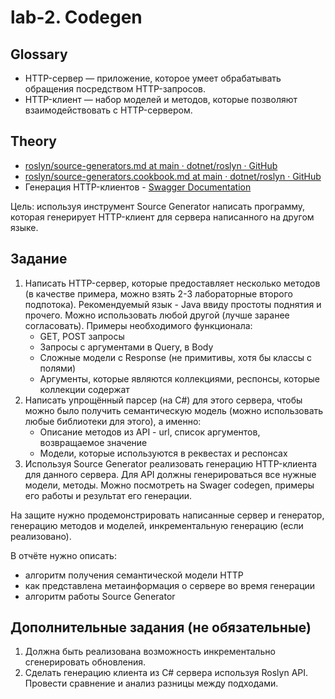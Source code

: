 # lab-2. Codegen

## Glossary

- HTTP-сервер — приложение, которое умеет обрабатывать обращения посредством HTTP-запросов.
- HTTP-клиент — набор моделей и методов, которые позволяют взаимодействовать с HTTP-сервером.

## Theory

- [roslyn/source-generators.md at main · dotnet/roslyn · GitHub](https://github.com/dotnet/roslyn/blob/main/docs/features/source-generators.md)
- [roslyn/source-generators.cookbook.md at main · dotnet/roslyn · GitHub](https://github.com/dotnet/roslyn/blob/main/docs/features/source-generators.cookbook.md#use-functionality-from-nuget-packages)
- Генерация HTTP-клиентов - [Swagger Documentation](https://swagger.io/docs/open-source-tools/swagger-codegen/)

Цель: используя инструмент Source Generator написать программу, которая генерирует HTTP-клиент для сервера написанного на другом языке.

## Задание

1. Написать HTTP-сервер, которые предоставляет несколько методов (в качестве примера, можно взять 2-3 лабораторные второго подпотока). Рекомендуемый язык - Java ввиду простоты поднятия и прочего. Можно использовать любой другой (лучше заранее согласовать). Примеры необходимого функционала:
    - GET, POST запросы
    - Запросы с аргументами в Query, в Body
    - Сложные модели с Response (не примитивы, хотя бы классы с полями)
    - Аргументы, которые являются коллекциями, респонсы, которые коллекции содержат
2. Написать упрощённый парсер (на C#) для этого сервера, чтобы можно было получить семантическую модель (можно использовать любые библиотеки для этого), а именно:
    - Описание методов из API - url, список аргументов, возвращаемое значение
    - Модели, которые используются в реквестах и респонсах
3. Используя Source Generator реализовать генерацию HTTP-клиента для данного сервера. Для API должны генерироваться все нужные модели, методы. Можно посмотреть на Swager codegen, примеры его работы и результат его генерации.

На защите нужно продемонстрировать написанные сервер и генератор, генерацию методов и моделей, инкрементальную генерацию (если реализовано).

В отчёте нужно описать:

- алгоритм получения семантической модели HTTP
- как представлена метаинформация о сервере во время генерации
- алгоритм работы Source Generator

## Дополнительные задания (не обязательные)

1. Должна быть реализована возможность инкрементально сгенерировать обновления.
2. Сделать генерацию клиента из C# сервера используя Roslyn API. Провести сравнение и анализ разницы между подходами.